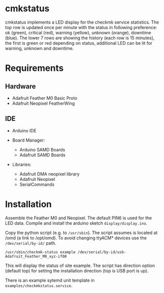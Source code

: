 # cmkstatus

cmkstatus implements a LED display for the checkmk service statistics.
The top row is updated once per minute with the status in following preference:
ok (green), critical (red), warning (yellow), unknown (orange), downtime (blue).
The lower 7 rows are showing the history (each row is 15 minutes), the first is
green or red depending on status, additional LED can be lit for warning, unknown
and downtime.

# Requirements

## Hardware

* Adafruit Feather M0 Basic Proto
* Adafruit Neopixel FeatherWing

## IDE

* Arduino IDE

* Board Manager:
    * Arduino SAMD Boards
    * Adafruit SAMD Boards

* Libraries:
    * Adafruit DMA neopixel library
    * Adafruit Neopixel
    * SerialCommands

# Installation

Assemble the Feather M0 and Neopixel. The default PIN6 is used for the LED data.
Compile and install the arduino sketch `display/display.ino`.

Copy the python script (e.g. to `/usr/sbin`). The script assumes is located at /omd (a link to /opt/omd). To avoid changing ttyACM* devices use the `/dev/serial/by-id/` path.
```shell
/usr/sbin/checkmk-status example /dev/serial/by-id/usb-Adafruit_Feather_M0_xyz-if00
```
This will display the status of site example. The script has direction option (default top) for setting the installation direction (top is USB port is up).

There is an example sytemd unit template in `examples/checkmkstatus.service`.